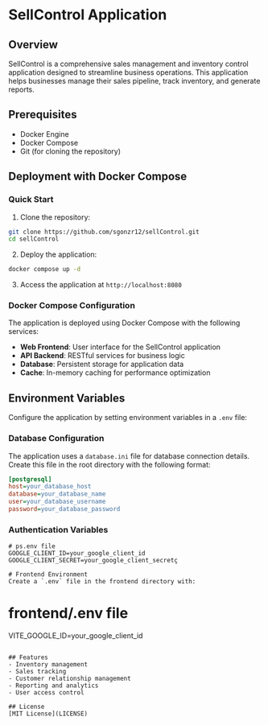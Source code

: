 # SellControl Application

## Overview
SellControl is a comprehensive sales management and inventory control application designed to streamline business operations. This application helps businesses manage their sales pipeline, track inventory, and generate reports.

## Prerequisites
- Docker Engine
- Docker Compose
- Git (for cloning the repository)

## Deployment with Docker Compose

### Quick Start
1. Clone the repository:
```bash
git clone https://github.com/sgonzr12/sellControl.git
cd sellControl
```

2. Deploy the application:
```bash
docker compose up -d
```

3. Access the application at `http://localhost:8080`

### Docker Compose Configuration
The application is deployed using Docker Compose with the following services:

- **Web Frontend**: User interface for the SellControl application
- **API Backend**: RESTful services for business logic
- **Database**: Persistent storage for application data
- **Cache**: In-memory caching for performance optimization

## Environment Variables
Configure the application by setting environment variables in a `.env` file:

### Database Configuration
The application uses a `database.ini` file for database connection details. Create this file in the root directory with the following format:

```ini
[postgresql]
host=your_database_host
database=your_database_name
user=your_database_username
password=your_database_password
```

### Authentication Variables

```
# ps.env file
GOOGLE_CLIENT_ID=your_google_client_id
GOOGLE_CLIENT_SECRET=your_google_client_secretç

# Frontend Environment
Create a `.env` file in the frontend directory with:

```
# frontend/.env file
VITE_GOOGLE_ID=your_google_client_id
```

## Features
- Inventory management
- Sales tracking
- Customer relationship management
- Reporting and analytics
- User access control

## License
[MIT License](LICENSE)
